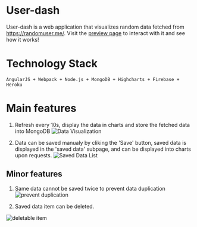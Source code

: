 # User-dash
User-dash is a web application that visualizes random data fetched from https://randomuser.me/.
Visit the [preview page](https://user-dash.firebaseapp.com/) to interact with it and see how it works!

# Technology Stack

`AngularJS + Webpack + Node.js + MongoDB + Highcharts + Firebase + Heroku`

# Main features

1. Refresh every 10s, display the data in charts and store the fetched data into MongoDB
![Data Visualization](https://raw.githubusercontent.com/ambitiousbird/User-dash/master/img/RD1.png)

2. Data can be saved manualy by cliking the 'Save' button, saved data is displayed in the 'saved data' subpage, and can be displayed into charts upon requests.
![Saved Data List](https://raw.githubusercontent.com/ambitiousbird/User-dash/master/img/RD2.png)

## Minor features
1. Same data cannot be saved twice to prevent data duplication
![prevent duplication](https://raw.githubusercontent.com/ambitiousbird/User-dash/master/img/prevent-duplication.png)

2. Saved data item can be deleted.

![deletable item](https://raw.githubusercontent.com/ambitiousbird/User-dash/master/img/delete.png)
